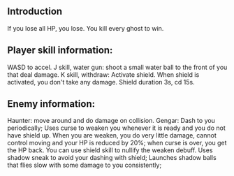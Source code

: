 Introduction
----------------------------
If you lose all HP, you lose.
You kill every ghost to win.

Player skill information:
--------------------------------------
WASD to accel. 
J skill, water gun: shoot a small water ball to the front of you that deal damage.
K skill, withdraw: Activate shield. When shield is activated, you don't take any damage. Shield duration 3s, cd 15s.



Enemy information:
------------------------------------------
Haunter: move around and do damage on collision.
Gengar:
Dash to you periodically;
Uses curse to weaken you whenever it is ready and you do not have shield up. When you are weaken, you do very little damage, cannot control moving and your HP is reduced by 20%; when curse is over, you get the HP back. You can use shield skill to nullify the weaken debuff.
Uses shadow sneak to avoid your dashing with shield; Launches shadow balls that flies slow with some damage to you consistently;
